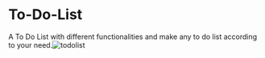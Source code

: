 # To-Do-List
A To Do List with different functionalities and make any to do list according to your need.![todolist](https://github.com/archanaYdav/To-Do-List/assets/139427596/6f6c7e28-3219-4fc4-a214-6335395e64b3)

